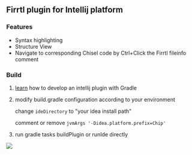 ## Firrtl plugin for Intellij platform

### Features

- Syntax highlighting
- Structure View
- Navigate to corresponding Chisel code by Ctrl+Click the Firrtl fileinfo comment

### Build

1. [learn](https://www.jetbrains.org/intellij/sdk/docs/basics/basics.html) how to develop an intellij plugin with Gradle

2. modify build.gradle configuration according to your environment

    change `ideDirectory`  to "your idea install path"

    comment or remove `jvmArgs '-Didea.platform.prefix=Chip'`

3. run gradle tasks buildPlugin or runIde directly


![](https://plugins.jetbrains.com/files/14183/screenshot_21600.png)
